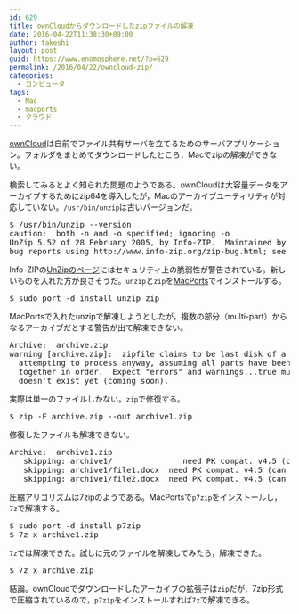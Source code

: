 ```yaml
---
id: 629
title: ownCloudからダウンロードしたzipファイルの解凍
date: 2016-04-22T11:38:30+09:00
author: takeshi
layout: post
guid: https://www.enomosphere.net/?p=629
permalink: /2016/04/22/owncloud-zip/
categories:
  - コンピュータ
tags:
  - Mac
  - macports
  - クラウド
---
```

<a href="https://owncloud.org">ownCloud</a>は自前でファイル共有サーバを立てるためのサーバアプリケーション。フォルダをまとめてダウンロードしたところ，Macでzipの解凍ができない。<!--more-->

検索してみるとよく知られた問題のようである。ownCloudは大容量データをアーカイブするためにzip64を導入したが，Macのアーカイブユーティリティが対応していない。<code>/usr/bin/unzip</code>は古いバージョンだ。
<pre>$ /usr/bin/unzip --version
caution:  both -n and -o specified; ignoring -o
UnZip 5.52 of 28 February 2005, by Info-ZIP.  Maintained by C. Spieler.  Send
bug reports using http://www.info-zip.org/zip-bug.html; see README for details.
</pre>
Info-ZIPの<a href="http://www.info-zip.org/UnZip.html">UnZipのページ</a>にはセキュリティ上の脆弱性が警告されている。新しいものを入れた方が良さそうだ。<code>unzip</code>と<code>zip</code>を<a href="http://www.macports.org/">MacPorts</a>でインストールする。
<pre>$ sudo port -d install unzip zip
</pre>
MacPortsで入れたunzipで解凍しようとしたが，複数の部分（multi-part）からなるアーカイブだとする警告が出て解凍できない。
<pre>Archive:  archive.zip
warning [archive.zip]:  zipfile claims to be last disk of a multi-part archive;
  attempting to process anyway, assuming all parts have been concatenated
  together in order.  Expect "errors" and warnings...true multi-part support
  doesn't exist yet (coming soon).
</pre>
実際は単一のファイルしかない。<code>zip</code>で修復する。
<pre>$ zip -F archive.zip --out archive1.zip
</pre>
修復したファイルも解凍できない。
<pre>Archive:  archive1.zip
   skipping: archive1/               need PK compat. v4.5 (can do v2.1)
   skipping: archive1/file1.docx  need PK compat. v4.5 (can do v2.1)
   skipping: archive1/file2.docx  need PK compat. v4.5 (can do v2.1)
</pre>
圧縮アリゴリズムは7zipのようである。MacPortsで<code>p7zip</code>をインストールし，<code>7z</code>で解凍する。
<pre>$ sudo port -d install p7zip
$ 7z x archive1.zip 
</pre>
<code>7z</code>では解凍できた。試しに元のファイルを解凍してみたら，解凍できた。
<pre>$ 7z x archive.zip 
</pre>
結論。ownCloudでダウンロードしたアーカイブの拡張子は<code>zip</code>だが，7zip形式で圧縮されているので，<code>p7zip</code>をインストールすれば<code>7z</code>で解凍できる。
